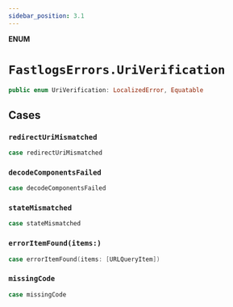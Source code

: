 ```yaml
---
sidebar_position: 3.1
---
```


**ENUM**

# `FastlogsErrors.UriVerification`

```swift
public enum UriVerification: LocalizedError, Equatable
```

## Cases

### `redirectUriMismatched`

```swift
case redirectUriMismatched
```

### `decodeComponentsFailed`

```swift
case decodeComponentsFailed
```

### `stateMismatched`

```swift
case stateMismatched
```

### `errorItemFound(items:)`

```swift
case errorItemFound(items: [URLQueryItem])
```

### `missingCode`

```swift
case missingCode
```
